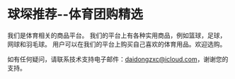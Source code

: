 # 球堔推荐--体育团购精选

我们是体育相关的商品平台。 我们的平台上有各种实用商品，例如篮球，足球，网球和羽毛球。 用户可以在我们的平台上购买自己喜欢的体育用品。欢迎选购。

如有任何疑问，请联系技术支持电子邮件：daidongzxc@icloud.com，谢谢您的支持。
